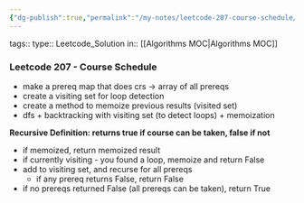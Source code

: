 ```yaml
---
{"dg-publish":true,"permalink":"/my-notes/leetcode-207-course-schedule/","created":"2024-10-15T19:54:48.591-04:00","updated":"2024-10-15T19:55:01.086-04:00"}
---
```



tags:: 
type:: Leetcode_Solution
in:: [[Algorithms MOC\|Algorithms MOC]]

### Leetcode 207 - Course Schedule
- make a prereq map that does crs -> array of all prereqs
- create a visiting set for loop detection
- create a method to memoize previous results (visited set)
- dfs + backtracking with visiting set (to detect loops) + memoization

**Recursive Definition: returns true if course can be taken, false if not**
- if memoized, return memoized result
- if currently visiting - you found a loop, memoize and return False
- add to visiting set, and recurse for all prereqs
	- if any prereq returns False, return False
- if no prereqs returned False (all prereqs can be taken), return True


